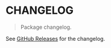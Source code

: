 # CHANGELOG

> Package changelog.

See [GitHub Releases](https://github.com/stdlib-js/random-strided-beta/releases) for the changelog.